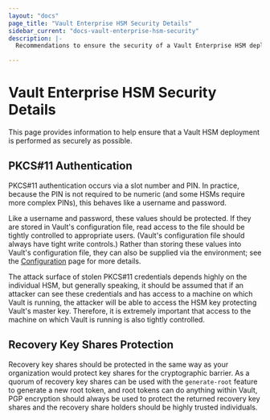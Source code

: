 ```yaml
---
layout: "docs"
page_title: "Vault Enterprise HSM Security Details"
sidebar_current: "docs-vault-enterprise-hsm-security"
description: |-
  Recommendations to ensure the security of a Vault Enterprise HSM deployment.

---
```


# Vault Enterprise HSM Security Details

This page provides information to help ensure that a Vault HSM deployment is
performed as securely as possible.

## PKCS#11 Authentication

PKCS#11 authentication occurs via a slot number and PIN. In practice, because
the PIN is not required to be numeric (and some HSMs require more complex
PINs), this behaves like a username and password.

Like a username and password, these values should be protected. If they are
stored in Vault's configuration file, read access to the file should be tightly
controlled to appropriate users. (Vault's configuration file should always have
tight write controls.) Rather than storing these values into Vault's
configuration file, they can also be supplied via the environment; see the
[Configuration](/docs/vault-enterprise/hsm/configuration.html) page for more details.

The attack surface of stolen PKCS#11 credentials depends highly on the
individual HSM, but generally speaking, it should be assumed that if an
attacker can see these credentials and has access to a machine on which Vault
is running, the attacker will be able to access the HSM key protecting Vault's
master key. Therefore, it is extremely important that access to the machine on
which Vault is running is also tightly controlled.

## Recovery Key Shares Protection

Recovery key shares should be protected in the same way as your organization
would protect key shares for the cryptographic barrier. As a quorum of recovery
key shares can be used with the `generate-root` feature to generate a new root
token, and root tokens can do anything within Vault, PGP encryption should
always be used to protect the returned recovery key shares and the recovery
share holders should be highly trusted individuals.
